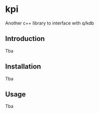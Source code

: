 kpi
===

Another c++ library to interface with q/kdb

Introduction
---

Tba

Installation
---

Tba

Usage
---

Tba
